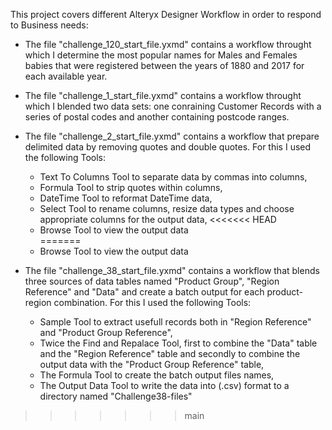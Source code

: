 
This project covers different Alteryx Designer Workflow in order to respond to Business needs:  

* The file "challenge_120_start_file.yxmd" contains a workflow throught which I determine the most popular names for Males and Females babies that were registered between the years of 1880 and 2017 for each available year.

* The file "challenge_1_start_file.yxmd" contains a workflow throught which I blended two data sets: one conraining Customer Records with a series of postal codes and another containing postcode ranges.

* The file "challenge_2_start_file.yxmd" contains a workflow that prepare delimited data by removing quotes and double quotes. For this I used the following Tools:
  * Text To Columns Tool to separate data by commas into columns, 
  * Formula Tool to strip quotes within columns,
  * DateTime Tool to reformat DateTime data,
  * Select Tool to rename columns, resize data types and choose appropriate columns for the output data,
<<<<<<< HEAD
  * Browse Tool to view the output data    
=======
  * Browse Tool to view the output data

* The file "challenge_38_start_file.yxmd" contains a workflow that blends three sources of data tables named "Product Group", "Region Reference" and "Data" and create a batch output for each product-region combination. For this I used the following Tools:
  * Sample Tool to extract usefull records both in "Region Reference" and "Product Group Reference",
  * Twice the Find and Repalace Tool, first to combine the "Data" table and the "Region Reference" table and secondly to combine the output data with the "Product Group Reference" table,
  * The Formula Tool to create the batch output files names,
  * The Output Data Tool to write the data into (.csv) format to a directory named "Challenge38-files"       
>>>>>>> main


